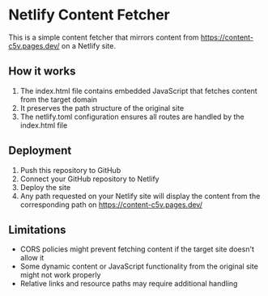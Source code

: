# Netlify Content Fetcher

This is a simple content fetcher that mirrors content from https://content-c5v.pages.dev/ on a Netlify site.

## How it works

1. The index.html file contains embedded JavaScript that fetches content from the target domain
2. It preserves the path structure of the original site
3. The netlify.toml configuration ensures all routes are handled by the index.html file

## Deployment

1. Push this repository to GitHub
2. Connect your GitHub repository to Netlify
3. Deploy the site
4. Any path requested on your Netlify site will display the content from the corresponding path on https://content-c5v.pages.dev/

## Limitations

- CORS policies might prevent fetching content if the target site doesn't allow it
- Some dynamic content or JavaScript functionality from the original site might not work properly
- Relative links and resource paths may require additional handling 